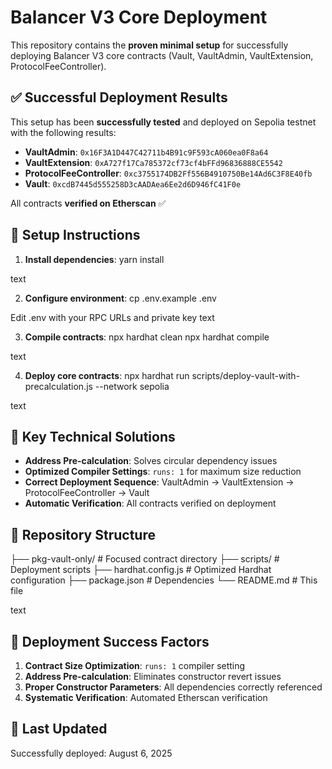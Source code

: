 # Balancer V3 Core Deployment

This repository contains the **proven minimal setup** for successfully deploying Balancer V3 core contracts (Vault, VaultAdmin, VaultExtension, ProtocolFeeController).

## ✅ Successful Deployment Results

This setup has been **successfully tested** and deployed on Sepolia testnet with the following results:

- **VaultAdmin**: `0x16F3A1D447C42711b4B91c9F593cA060ea0F8a64`
- **VaultExtension**: `0xA727f17Ca785372cf73cf4bFFd96836888CE5542`
- **ProtocolFeeController**: `0xc3755174DB2Ff556B4910750Be14Ad6C3F8E40fb`
- **Vault**: `0xcdB7445d555258D3cAADAea6Ee2d6D946fC41F0e`

All contracts **verified on Etherscan** ✅

## 🔧 Setup Instructions

1. **Install dependencies**:
yarn install

text

2. **Configure environment**:
cp .env.example .env

Edit .env with your RPC URLs and private key
text

3. **Compile contracts**:
npx hardhat clean
npx hardhat compile

text

4. **Deploy core contracts**:
npx hardhat run scripts/deploy-vault-with-precalculation.js --network sepolia

text

## 🎯 Key Technical Solutions

- **Address Pre-calculation**: Solves circular dependency issues
- **Optimized Compiler Settings**: `runs: 1` for maximum size reduction
- **Correct Deployment Sequence**: VaultAdmin → VaultExtension → ProtocolFeeController → Vault
- **Automatic Verification**: All contracts verified on deployment

## 📁 Repository Structure

├── pkg-vault-only/ # Focused contract directory
├── scripts/ # Deployment scripts
├── hardhat.config.js # Optimized Hardhat configuration
├── package.json # Dependencies
└── README.md # This file

text

## 🚀 Deployment Success Factors

1. **Contract Size Optimization**: `runs: 1` compiler setting
2. **Address Pre-calculation**: Eliminates constructor revert issues
3. **Proper Constructor Parameters**: All dependencies correctly referenced
4. **Systematic Verification**: Automated Etherscan verification

## 📝 Last Updated

Successfully deployed: August 6, 2025
